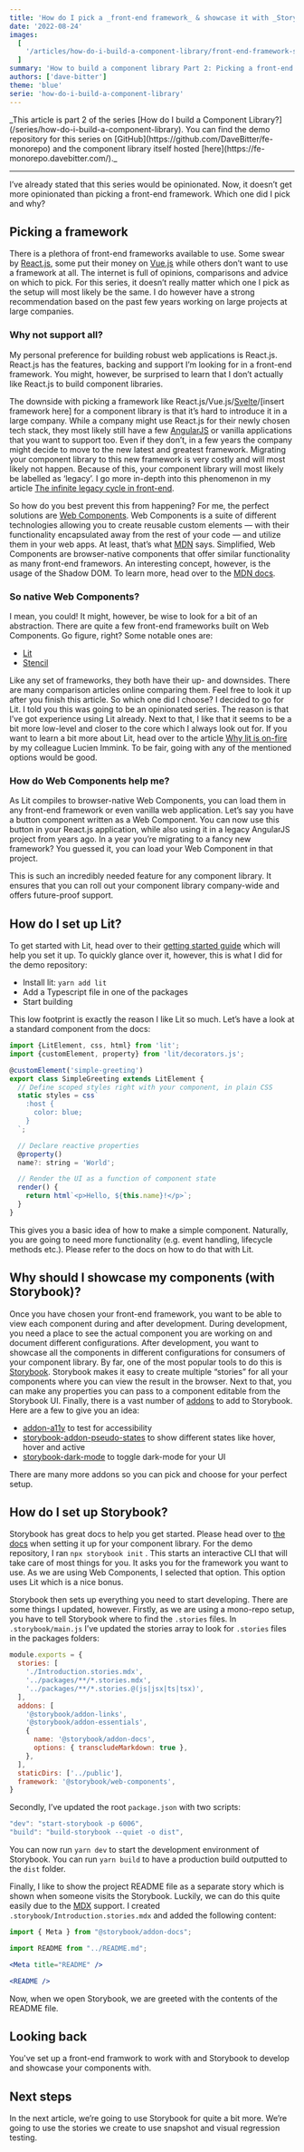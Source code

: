```yaml
---
title: 'How do I pick a _front-end framework_ & showcase it with _Storybook_?'
date: '2022-08-24'
images:
  [
    '/articles/how-do-i-build-a-component-library/front-end-framework-storybook/front-end-framework-storybook.png',
  ]
summary: 'How to build a component library Part 2: Picking a front-end framework and setting up Storybook.'
authors: ['dave-bitter']
theme: 'blue'
serie: 'how-do-i-build-a-component-library'
---
```


<div className="p-4 bg-io_blue-100">_This article is part 2 of the series [How do I build a Component Library?](/series/how-do-i-build-a-component-library). You can find the demo repository for this series on [GitHub](https://github.com/DaveBitter/fe-monorepo) and the component library itself hosted [here](https://fe-monorepo.davebitter.com/)._</div>

---

I’ve already stated that this series would be opinionated. Now, it doesn’t get more opinionated than picking a front-end framework. Which one did I pick and why?

## Picking a framework

There is a plethora of front-end frameworks available to use. Some swear by [React.js](https://reactjs.org/), some put their money on [Vue.js](https://vuejs.org/) while others don’t want to use a framework at all. The internet is full of opinions, comparisons and advice on which to pick. For this series, it doesn’t really matter which one I pick as the setup will most likely be the same. I do however have a strong recommendation based on the past few years working on large projects at large companies.

### Why not support all?

My personal preference for building robust web applications is React.js. React.js has the features, backing and support I’m looking for in a front-end framework. You might, however, be surprised to learn that I don’t actually like React.js to build component libraries.

The downside with picking a framework like React.js/Vue.js/[Svelte](https://svelte.dev/)/[insert framework here] for a component library is that it’s hard to introduce it in a large company. While a company might use React.js for their newly chosen tech stack, they most likely still have a few [AngularJS](https://angularjs.org/) or vanilla applications that you want to support too. Even if they don’t, in a few years the company might decide to move to the new latest and greatest framework. Migrating your component library to this new framework is very costly and will most likely not happen. Because of this, your component library will most likely be labelled as ‘legacy’. I go more in-depth into this phenomenon in my article [The infinite legacy cycle in front-end](../images/the-infinite-legacy-cycle-in-front-end).

So how do you best prevent this from happening? For me, the perfect solutions are [Web Components](https://www.webcomponents.org/). Web Components is a suite of different technologies allowing you to create reusable custom elements — with their functionality encapsulated away from the rest of your code — and utilize them in your web apps. At least, that’s what [MDN](https://developer.mozilla.org/en-US/docs/Web/Web_Components) says. Simplified, Web Components are browser-native components that offer similar functionality as many front-end framewors. An interesting concept, however, is the usage of the Shadow DOM. To learn more, head over to the [MDN docs](https://developer.mozilla.org/en-US/docs/Web/Web_Components).

### So native Web Components?

I mean, you could! It might, however, be wise to look for a bit of an abstraction. There are quite a few front-end frameworks built on Web Components. Go figure, right? Some notable ones are:

- [Lit](https://github.com/lit/lit)
- [Stencil](https://stenciljs.com/)

Like any set of frameworks, they both have their up- and downsides. There are many comparison articles online comparing them. Feel free to look it up after you finish this article. So which one did I choose? I decided to go for Lit. I told you this was going to be an opinionated series. The reason is that I’ve got experience using Lit already. Next to that, I like that it seems to be a bit more low-level and closer to the core which I always look out for. If you want to learn a bit more about Lit, head over to the article [Why lit is on-fire](../images/why-lit-is-%F0%9F%94%A5) by my colleague Lucien Immink. To be fair, going with any of the mentioned options would be good.

### How do Web Components help me?

As Lit compiles to browser-native Web Components, you can load them in any front-end framework or even vanilla web application. Let’s say you have a button component written as a Web Component. You can now use this button in your React.js application, while also using it in a legacy AngularJS project from years ago. In a year you’re migrating to a fancy new framework? You guessed it, you can load your Web Component in that project.

This is such an incredibly needed feature for any component library. It ensures that you can roll out your component library company-wide and offers future-proof support.

## How do I set up Lit?

To get started with Lit, head over to their [getting started guide](https://lit.dev/docs/getting-started/) which will help you set it up. To quickly glance over it, however, this is what I did for the demo repository:

- Install lit: `yarn add lit`
- Add a Typescript file in one of the packages
- Start building

This low footprint is exactly the reason I like Lit so much. Let’s have a look at a standard component from the docs:

```jsx
import {LitElement, css, html} from 'lit';
import {customElement, property} from 'lit/decorators.js';

@customElement('simple-greeting')
export class SimpleGreeting extends LitElement {
  // Define scoped styles right with your component, in plain CSS
  static styles = css`
    :host {
      color: blue;
    }
  `;

  // Declare reactive properties
  @property()
  name?: string = 'World';

  // Render the UI as a function of component state
  render() {
    return html`<p>Hello, ${this.name}!</p>`;
  }
}
```

This gives you a basic idea of how to make a simple component. Naturally, you are going to need more functionality (e.g. event handling, lifecycle methods etc.). Please refer to the docs on how to do that with Lit.

## Why should I showcase my components (with Storybook)?

Once you have chosen your front-end framework, you want to be able to view each component during and after development. During development, you need a place to see the actual component you are working on and document different configurations. After development, you want to showcase all the components in different configurations for consumers of your component library. By far, one of the most popular tools to do this is [Storybook](https://storybook.js.org/). Storybook makes it easy to create multiple “stories” for all your components where you can view the result in the browser. Next to that, you can make any properties you can pass to a component editable from the Storybook UI. Finally, there is a vast number of [addons](https://storybook.js.org/addons/) to add to Storybook. Here are a few to give you an idea:

- [addon-a11y](https://storybook.js.org/addons/@storybook/addon-a11y) to test for accessibility
- [storybook-addon-pseudo-states](https://storybook.js.org/addons/storybook-addon-pseudo-states) to show different states like hover, hover and active
- [storybook-dark-mode](https://storybook.js.org/addons/storybook-dark-mode) to toggle dark-mode for your UI

There are many more addons so you can pick and choose for your perfect setup.

## How do I set up Storybook?

Storybook has great docs to help you get started. Please head over to [the docs](https://storybook.js.org/docs/react/get-started/introduction) when setting it up for your component library. For the demo repository, I ran `npx storybook init` . This starts an interactive CLI that will take care of most things for you. It asks you for the framework you want to use. As we are using Web Components, I selected that option. This option uses Lit which is a nice bonus.

Storybook then sets up everything you need to start developing. There are some things I updated, however. Firstly, as we are using a mono-repo setup, you have to tell Storybook where to find the `.stories` files. In `.storybook/main.js` I’ve updated the stories array to look for `.stories` files in the packages folders:

```jsx
module.exports = {
  stories: [
    './Introduction.stories.mdx',
    '../packages/**/*.stories.mdx',
    '../packages/**/*.stories.@(js|jsx|ts|tsx)',
  ],
  addons: [
    '@storybook/addon-links',
    '@storybook/addon-essentials',
    {
      name: '@storybook/addon-docs',
      options: { transcludeMarkdown: true },
    },
  ],
  staticDirs: ['../public'],
  framework: '@storybook/web-components',
}
```

Secondly, I’ve updated the root `package.json` with two scripts:

```jsx
"dev": "start-storybook -p 6006",
"build": "build-storybook --quiet -o dist",
```

You can now run `yarn dev` to start the development environment of Storybook. You can run `yarn build` to have a production build outputted to the `dist` folder.

Finally, I like to show the project README file as a separate story which is shown when someone visits the Storybook. Luckily, we can do this quite easily due to the [MDX](https://mdxjs.com/) support. I created `.storybook/Introduction.stories.mdx` and added the following content:

```jsx
import { Meta } from "@storybook/addon-docs";

import README from "../README.md";

<Meta title="README" />

<README />
```

Now, when we open Storybook, we are greeted with the contents of the README file.

## Looking back

You've set up a front-end framwork to work with and Storybook to develop and showcase your components with.

## Next steps

In the next article, we’re going to use Storybook for quite a bit more. We’re going to use the stories we create to use snapshot and visual regression testing.
